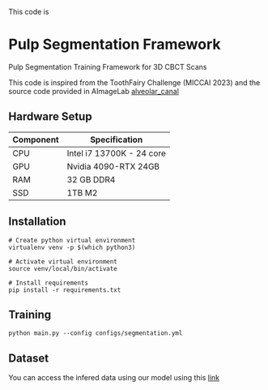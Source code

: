 This code is 

# Pulp Segmentation Framework
Pulp Segmentation Training Framework for 3D CBCT Scans

This code is inspired from the ToothFairy Challenge (MICCAI 2023) and the source code provided in AImageLab [alveolar_canal](https://github.com/AImageLab-zip/alveolar_canal)

## Hardware Setup
| Component | Specification             |
| --------- | ------------------------- |
| CPU       | Intel i7 13700K - 24 core |
| GPU       | Nvidia 4090-RTX 24GB      |
| RAM       | 32 GB DDR4                |
| SSD       | 1TB M2                    |


## Installation
```
# Create python virtual environment
virtualenv venv -p $(which python3)

# Activate virtual environment
source venv/local/bin/activate

# Install requirements
pip install -r requirements.txt
```

## Training
```
python main.py --config configs/segmentation.yml
```

## Dataset
You can access the infered data using our model using this [link](http://eng.staff.alexu.edu.eg/staff/mtorki/Research/Data/JDR_Files/)
